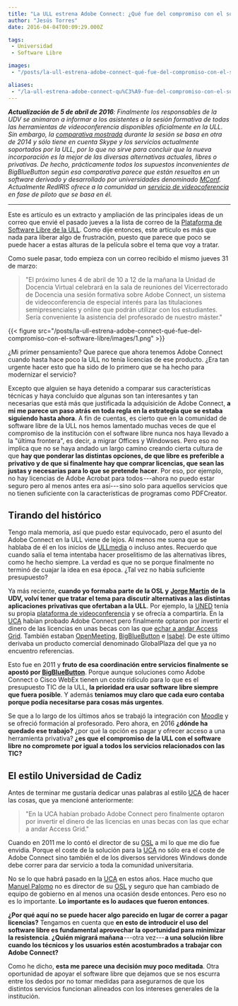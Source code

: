 ```yaml
---
title: "La ULL estrena Adobe Connect: ¿Qué fue del compromiso con el software libre?"
author: "Jesús Torres"
date: 2016-04-04T00:09:29.000Z

tags:
 - Universidad
 - Software Libre

images:
 - "/posts/la-ull-estrena-adobe-connect-qué-fue-del-compromiso-con-el-software-libre/images/1.png" 

aliases:
 - "/la-ull-estrena-adobe-connect-qu%C3%A9-fue-del-compromiso-con-el-software-libre-ee426ff7b522"
---
```


_**Actualización de 5 de abril de 2016**: Finalmente los responsables de la UDV se animaron a informar a los asistentes a la sesión formativa de todas las herramientas de videoconferencia disponibles oficialmente en la ULL._
_Sin embargo, la [comparativa mostrada](http://www.slideshare.net/cjgonza/videoconferencia-para-docencia) durante la sesión se basa en otra de 2014 y sólo tiene en cuenta Skype y los servicios actualmente soportados por la ULL, por lo que no sirve para concluir que la nueva incorporación es la mejor de las diversas alternativas actuales, libres o privativas._
_De hecho, prácticamente todos los supuestos inconvenientes de BigBlueButton según esa comparativa parece que están resueltos en un software derivado y desarrollado por universidades denominado [MConf](http://mconf.org/)._
_Actualmente RedIRIS ofrece a la comunidad un [servicio de videocoferencia](https://mconf.rediris.es/) en fase de piloto que se basa en él._

____

Este es artículo es un extracto y ampliación de las principales ideas de un correo que envié el pasado jueves a la lista de correo de la [Plataforma de Software Libre de la ULL](https://listas.osl.ull.es/wws/arc/plataforma).
Como dije entonces, este artículo es más que nada para liberar algo de frustración, puesto que parece que poco se puede hacer a estas alturas de la película sobre el tema que voy a tratar.

Como suele pasar, todo empieza con un correo recibido el mismo jueves 31 de marzo:

> "El próximo lunes 4 de abril de 10 a 12 de la mañana la Unidad de Docencia Virtual celebrará en la sala de reuniones del Vicerrectorado de Docencia una sesión formativa sobre Adobe Connect, un sistema de videoconferencia de especial interés para las titulaciones semipresenciales y online que podrán utilizar con los estudiantes.
> Sería conveniente la asistencia del profesorado de nuestro máster."

{{< figure src="/posts/la-ull-estrena-adobe-connect-qué-fue-del-compromiso-con-el-software-libre/images/1.png" >}}

¿Mi primer pensamiento? Que parece que ahora tenemos Adobe Connect cuando hasta hace poco la ULL no tenía licencias de ese producto.
¿Era tan urgente hacer esto que ha sido de lo primero que se ha hecho para modernizar el servicio?

Excepto que alguien se haya detenido a comparar sus características técnicas y haya concluido que algunas son tan interesantes y tan necesarias que está más que justificada la adquisición de Adobe Connect, **a mi me parece un paso atrás en toda regla en la estrategia que se estaba siguiendo hasta ahora**.
A fin de cuentas, es cierto que en la comunidad de software libre de la ULL nos hemos lamentado muchas veces de que el compromiso de la institución con el software libre nunca nos haya llevado a la "última frontera", es decir, a migrar Offices y Windowses.
Pero eso no implica que no se haya andado un largo camino creando cierta cultura de que **hay que ponderar las distintas opciones, de que libre es preferible a privativo y de que si finalmente hay que comprar licencias, que sean las justas y necesarias para lo que se pretende hacer**.
Por eso, por ejemplo, no hay licencias de Adobe Acrobat para todos ---ahora no puedo estar seguro pero al menos antes era así--- sino solo para aquellos servicios que no tienen suficiente con la características de programas como PDFCreator.

## Tirando del histórico

Tengo mala memoria, así que puedo estar equivocado, pero el asunto del Adobe Connect en la ULL viene de lejos.
Al menos me suena que se hablaba de él en los inicios de [ULLmedia](https://www.youtube.com/user/UniversidadLaLaguna) o incluso antes.
Recuerdo que cuando salía el tema intentaba hacer proselitismo de las alternativas libres, como he hecho siempre.
La verdad es que no se porque finalmente no terminó de cuajar la idea en esa época.
¿Tal vez no había suficiente presupuesto?

Ya más reciente, **cuando yo formaba parte de la OSL y** [**Jorge Martín**](http://jmargu.webs.ull.es/) **de la UDV, volví tener que tratar el tema para discutir alternativas a las distintas aplicaciones privativas que ofertaban a la ULL**.
Por ejemplo, la [UNED](http://www.uned.es/) tenía su propia [plataforma de videoconferencia](http://ieeexplore.ieee.org/xpls/abs_all.jsp?arnumber=6142995&tag=1) y se ofrecía a compartirla.
En la [UCA](http://www.uca.es/es/) habían probado Adobe Connect pero finalmente optaron por invertir el dinero de las licencias en unas becas con las que [echar a andar Access Grid](http://rodin.uca.es/xmlui/handle/10498/9778).
También estaban [OpenMeeting](http://openmeetings.apache.org/), [BigBlueButton](http://bigbluebutton.org/) e [Isabel](http://isabel.morfeo-project.org/lng/es/).
De este último derivaba un producto comercial denominado GlobalPlaza del que ya no encuentro referencias.

Esto fue en 2011 y **fruto de esa coordinación entre servicios finalmente se apostó por [BigBlueButton](http://bigbluebutton.org/)**.
Porque aunque soluciones como Adobe Connect o Cisco WebEx tienen un coste ridículo para lo que es el presupuesto TIC de la ULL, **la prioridad era usar software libre siempre que fuera posible**.
Y además **teníamos muy claro que cada euro contaba porque podía necesitarse para cosas más urgentes**.

Se que a lo largo de los últimos años se trabajó la integración con [Moodle](https://moodle.org/) y se ofreció formación al profesorado.
Pero ahora, en 2016 **¿dónde ha quedado ese trabajo?** ¿por qué la opción es pagar y ofrecer acceso a una herramienta privativa? **¿es que el compromiso de la ULL con el software libre no compromete por igual a todos los servicios relacionados con las TIC?**

## El estilo Universidad de Cadiz

Antes de terminar me gustaría dedicar unas palabras al estilo [UCA](http://www.uca.es/es/) de hacer las cosas, que ya mencioné anteriormente:

> "En la UCA habían probado Adobe Connect pero finalmente optaron por invertir el dinero de las licencias en unas becas con las que echar a andar Access Grid."

Cuando en 2011 me lo contó el director de su [OSL](http://servicio.uca.es/softwarelibre) a mi lo que me dio fue envidia.
Porque el coste de la solución para la [UCA](http://www.uca.es/es/) no sólo era el coste de Adobe Connect sino también el de los diversos servidores Windows donde debe correr para dar servicio a toda la comunidad universitaria.

No se lo que habrá pasado en la [UCA](http://www.uca.es/es/) en estos años.
Hace mucho que [Manuel Palomo](https://directorio.uca.es/cau/directorio.do?PERSONA=Manuel,Palomo,Duarte,D137) no es director de su [OSL](http://servicio.uca.es/softwarelibre) y seguro que han cambiado de equipo de gobierno en al menos una ocasión desde entonces.
Pero eso no es lo importante.
**Lo importante es lo audaces que fueron entonces**.

**¿Por qué aquí no se puede hacer algo parecido en lugar de correr a pagar licencias?** Tengamos en cuenta que **en esto de introducir el uso del software libre es fundamental aprovechar la oportunidad para minimizar la resistencia**.
**¿Quién migrará mañana** ---otra vez--- **a una solución libre cuando los técnicos y los usuarios estén acostumbrados a trabajar con Adobe Connect?**

Como he dicho, **esta me parece una decisión muy poco meditada**.
Otra oportunidad de apoyar el software libre que dejamos que se nos escurra entre los dedos por no tomar medidas para asegurarnos de que los distintos servicios funcionan alineados con los intereses generales de la institución.
